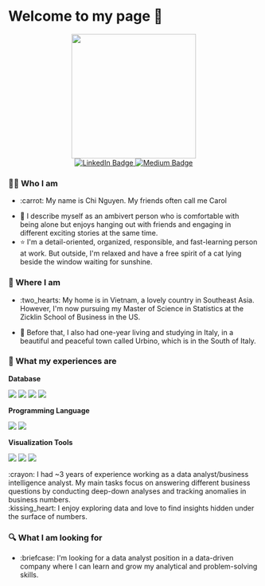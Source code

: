 <h1> 
  Welcome to my page 👋  
</h1>

<div id="header" align="center">
  <img src="https://c.tenor.com/4jYTXAKPOooAAAAM/science-girl-working-girl.gif" width="250"/>
</div>

<div id="badges" align="center">
  <a href="https://www.linkedin.com/in/chinguyenphamhai/">
    <img src="https://img.shields.io/badge/LinkedIn-blue?style=for-the-badge&logo=linkedin&logoColor=white" alt="LinkedIn Badge"/>
  </a>
  <a href="https://medium.com/@nphchi223">
    <img src="https://img.shields.io/badge/Medium-black?logo=Medium&logoColor=white&style=for-the-badge" alt="Medium Badge"/>
  </a>
 </div>

<div id="badges" align="center">
    <img src="https://komarev.com/ghpvc/?username=chinph&style=flat-square&color=blue" alt=""/>
</div>

### :woman_technologist: Who I am 
- <p> :carrot: My name is Chi Nguyen. My friends often call me Carol <br> 
- :eyes: I describe myself as an ambivert person who is comfortable with being alone but enjoys hanging out with friends and engaging in different exciting stories at the same time. 
- :star: I'm a detail-oriented, organized, responsible, and fast-learning person at work. But outside, I'm relaxed and have a free spirit of a cat lying beside the window waiting for sunshine. </p>

### :school: Where I am
- <p> :two_hearts: My home is in Vietnam, a lovely country in Southeast Asia. However, I'm now pursuing my Master of Science in Statistics at the Zicklin School of Business in the US. <br> 
- :purple_heart: Before that, I also had one-year living and studying in Italy, in a beautiful and peaceful town called Urbino, which is in the South of Italy. </p>

### :scroll: What my experiences are 
**Database**
<p>
 
  <img src="https://img.shields.io/badge/SQLOracle-00000F?style=for-the-badge&logo=sqloracle&logoColor=white" />
  <img src="https://img.shields.io/badge/PostgreSQL-316192?style=for-the-badge&logo=postgresql&logoColor=white" />
  <img src="https://img.shields.io/badge/SQLServer-4EA94B?style=for-the-badge&logo=sqlserver&logoColor=white" />
  <img src="https://img.shields.io/badge/GoogleBigQuery-07405E?style=for-the-badge&logo=&googlebigquerylogoColor=white"/>
</p>

**Programming Language**
<p>
  <img src="https://img.shields.io/badge/Python-3776AB?style=for-the-badge&logo=python&logoColor=white" />
  <img src="https://img.shields.io/badge/R-3776AB?style=for-the-badge&logo=R&logoColor=white"/>
</p>

**Visualization Tools**
<p>
  <img src="https://img.shields.io/badge/PowerBI-3776AB?style=for-the-badge&logo=PowerBI&logoColor=white" />
  <img src="https://img.shields.io/badge/Metabase-3776AB?style=for-the-badge&logo=Metabase&logoColor=white"/>
  <img src="https://img.shields.io/badge/Holistics-3776AB?style=for-the-badge&logo=Holistics&logoColor=white"/>
</p>
<p> :crayon: I had ~3 years of experience working as a data analyst/business intelligence analyst. My main tasks focus on answering different business questions by conducting deep-down analyses and tracking anomalies in business numbers. <br> 
:kissing_heart: I enjoy exploring data and love to find insights hidden under the surface of numbers.  </p>

### :mag: What I am looking for
 - <p> :briefcase: I'm looking for a data analyst position in a data-driven company where I can learn and grow my analytical and problem-solving skills. </p> 


  


